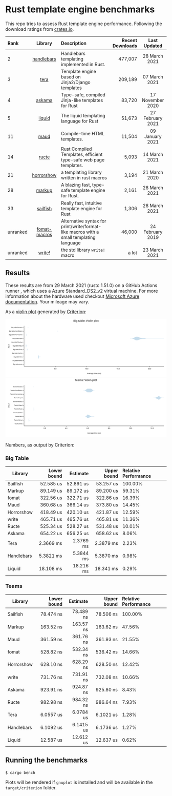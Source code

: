 # Rust template engine benchmarks

This repo tries to assess Rust template engine performance. Following the
download ratings from [crates.io](https://crates.io/categories/template-engine).

| Rank | Library | Description | Recent Downloads | Last Updated |
| :--- | :-----: | :---------- | ---------------: | :----------: |
| 2 | [handlebars](https://github.com/sunng87/handlebars-rust) | Handlebars templating implemented in Rust. | 477,007 | 28 March 2021 |
| 3 | [tera](https://tera.netlify.com/) | Template engine based on Jinja2/Django templates | 209,189 | 07 March 2021 |
| 4 | [askama](https://github.com/djc/askama) | Type-safe, compiled Jinja-like templates for Rust | 83,720 | 17 November 2020 |
| 5 | [liquid](https://github.com/cobalt-org/liquid-rust) | The liquid templating language for Rust | 51,673 | 27 February 2021 |
| 11 | [maud](https://maud.lambda.xyz/) | Compile-time HTML templates. | 11,504 | 09 January 2021 |
| 14 | [ructe](https://github.com/kaj/ructe) | Rust Compiled Templates, efficient type-safe web page templates. | 5,093 | 14 March 2021 |
| 21 | [horrorshow](https://github.com/Stebalien/horrorshow-rs) | a templating library written in rust macros | 3,194 | 21 March 2020 |
| 28 | [markup](https://github.com/utkarshkukreti/markup.rs) | A blazing fast, type-safe template engine for Rust. | 2,161 | 28 March 2021 |
| 33 | [sailfish](https://github.com/Kogia-sima/sailfish) | Really fast, intuitive template engine for Rust | 1,306 | 28 March 2021 |
| unranked | [fomat-macros](https://github.com/krdln/fomat-macros) | Alternative syntax for print/write/format-like macros with a small templating language | 46,000 | 24 February 2019 |
| unranked | [write!](https://doc.rust-lang.org/std/macro.write.html) | the std library `write!` macro | a lot | 23 March 2021 |
## Results

These results are from 29 March 2021 (rustc 1.51.0) on a GitHub Actions runner , which uses a Azure Standard_DS2_v2 virtual machine. 
For more information about the hardware used checkout [Microsoft Azure documentation](https://docs.microsoft.com/en-us/azure/virtual-machines/dv2-dsv2-series#dsv2-series).
Your mileage may vary.

As a [violin plot](https://en.wikipedia.org/wiki/Violin_plot) generated by [Criterion](https://japaric.github.io/criterion.rs/):

![Big table violin plot](big-table.svg)
![Teams violin plot](teams.svg)

Numbers, as output by Criterion:

### Big Table

| Library | Lower bound | Estimate | Upper bound | Relative Performance |
| ------- | ----------: | -------: | ----------: | :------------------- |
| Sailfish | 52.585 us | 52.891 us | 53.257 us | 100.00% |
| Markup | 89.149 us | 89.172 us | 89.200 us | 59.31% |
| fomat | 322.56 us | 322.71 us | 322.86 us | 16.39% |
| Maud | 360.68 us | 366.14 us | 373.80 us | 14.45% |
| Horrorshow | 418.49 us | 420.10 us | 421.87 us | 12.59% |
| write | 465.71 us | 465.76 us | 465.81 us | 11.36% |
| Ructe | 525.34 us | 528.27 us | 531.48 us | 10.01% |
| Askama | 654.22 us | 656.25 us | 658.62 us | 8.06% |
| Tera | 2.3669 ms | 2.3769 ms | 2.3879 ms | 2.23% |
| Handlebars | 5.3821 ms | 5.3844 ms | 5.3870 ms | 0.98% |
| Liquid | 18.108 ms | 18.216 ms | 18.341 ms | 0.29% |
 
### Teams

| Library | Lower bound | Estimate | Upper bound | Relative Performance |
| ------- | ----------: | -------: | ----------: | :------------------- |
| Sailfish | 78.474 ns | 78.489 ns | 78.506 ns | 100.00% |
| Markup | 163.52 ns | 163.57 ns | 163.62 ns | 47.56% |
| Maud | 361.59 ns | 361.76 ns | 361.93 ns | 21.55% |
| fomat | 528.82 ns | 532.34 ns | 536.42 ns | 14.66% |
| Horrorshow | 628.10 ns | 628.29 ns | 628.50 ns | 12.42% |
| write | 731.76 ns | 731.91 ns | 732.08 ns | 10.66% |
| Askama | 923.91 ns | 924.87 ns | 925.80 ns | 8.43% |
| Ructe | 982.98 ns | 984.32 ns | 986.64 ns | 7.93% |
| Tera | 6.0557 us | 6.0784 us | 6.1021 us | 1.28% |
| Handlebars | 6.1092 us | 6.1415 us | 6.1736 us | 1.27% |
| Liquid | 12.587 us | 12.612 us | 12.637 us | 0.62% |
 
## Running the benchmarks

```bash
$ cargo bench
```

Plots will be rendered if `gnuplot` is installed and will be available in the `target/criterion` folder.

